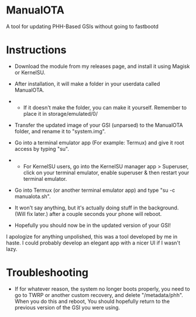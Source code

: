 # ManualOTA
A tool for updating PHH-Based GSIs without going to fastbootd

# Instructions
- Download the module from my releases page, and install it using Magisk or KernelSU.

- After installation, it will make a folder in your userdata called ManualOTA.

- - If it doesn't make the folder, you can make it yourself. Remember to place it in storage/emulated/0/

- Transfer the updated image of your GSI (unparsed) to the ManualOTA folder, and rename it to "system.img".

- Go into a terminal emulator app (For example: Termux) and give it root access by typing "su".

- - For KernelSU users, go into the KernelSU manager app > Superuser, click on your terminal emulator, enable superuser & then restart your terminal emulator.

- Go into Termux (or another terminal emulator app) and type "su -c manualota.sh".

- It won't say anything, but it's actually doing stuff in the background. (Will fix later.) after a couple seconds your phone will reboot.

- Hopefully you should now be in the updated version of your GSI!


I apologize for anything unpolished, this was a tool developed by me in haste.
I could probably develop an elegant app with a nicer UI if I wasn't lazy.

# Troubleshooting
- If for whatever reason, the system no longer boots properly, you need to go to TWRP or another custom recovery, and delete "/metadata/phh". When you do this and reboot, You should hopefully return to the previous version of the GSI you were using.
